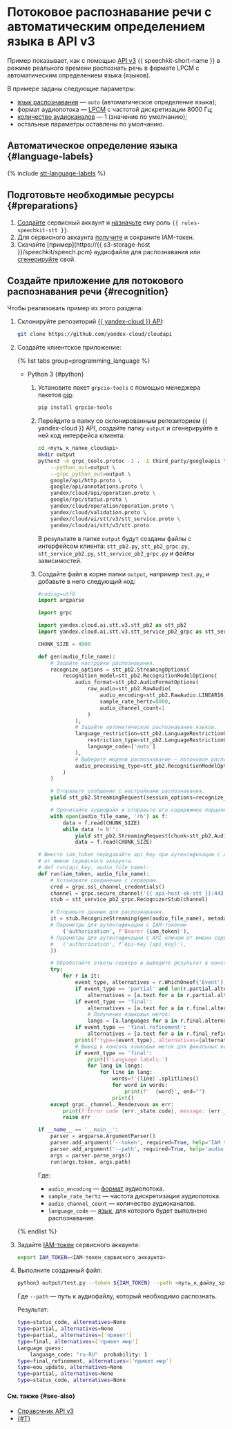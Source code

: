 # Потоковое распознавание речи с автоматическим определением языка в API v3

Пример показывает, как с помощью [API v3](../../stt-v3/api-ref/grpc/) {{ speechkit-short-name }} в режиме реального времени распознать речь в формате LPCM с автоматическим определением языка (языков).

В примере заданы следующие параметры:

* [язык распознавания](../models#languages) — `auto` (автоматическое определение языка);
* формат аудиопотока — [LPCM](../../formats.md#LPCM) с частотой дискретизации 8000 Гц;
* [количество аудиоканалов](../../stt-v3/api-ref/grpc/stt_service#RawAudio) — 1 (значение по умолчанию);
* остальные параметры оставлены по умолчанию.

## Автоматическое определение языка {#language-labels}

{% include [stt-language-labels](../../../_includes/speechkit/stt-language-labels.md) %}

## Подготовьте необходимые ресурсы {#preparations}

1. [Создайте](../../../iam/operations/sa/create.md) сервисный аккаунт и [назначьте](../../../iam/operations/sa/assign-role-for-sa.md) ему роль `{{ roles-speechkit-stt }}`.
1. Для сервисного аккаунта [получите](../../../iam/operations/iam-token/create-for-sa#via-cli) и сохраните IAM-токен.
1. Скачайте [пример](https://{{ s3-storage-host }}/speechkit/speech.pcm) аудиофайла для распознавания или [сгенерируйте](../../tts/api/tts-examples-v3.md) свой.

## Создайте приложение для потокового распознавания речи {#recognition}

Чтобы реализовать пример из этого раздела:

1. Склонируйте репозиторий [{{ yandex-cloud }} API](https://github.com/yandex-cloud/cloudapi):

    ```bash
    git clone https://github.com/yandex-cloud/cloudapi
    ```

1. Создайте клиентское приложение:

    {% list tabs group=programming_language %}

    - Python 3 {#python}

        1. Установите пакет `grpcio-tools` с помощью менеджера пакетов [pip](https://pip.pypa.io/en/stable/):

            ```bash
            pip install grpcio-tools
            ```

        1. Перейдите в папку со склонированным репозиторием {{ yandex-cloud }} API, создайте папку `output` и сгенерируйте в ней код интерфейса клиента:

            ```bash
            cd <путь_к_папке_cloudapi>
            mkdir output
            python3 -m grpc_tools.protoc -I . -I third_party/googleapis \
                --python_out=output \
                --grpc_python_out=output \
                google/api/http.proto \
                google/api/annotations.proto \
                yandex/cloud/api/operation.proto \
                google/rpc/status.proto \
                yandex/cloud/operation/operation.proto \
                yandex/cloud/validation.proto \
                yandex/cloud/ai/stt/v3/stt_service.proto \
                yandex/cloud/ai/stt/v3/stt.proto
            ```

            В результате в папке `output` будут созданы файлы с интерфейсом клиента: `stt_pb2.py`, `stt_pb2_grpc.py`, `stt_service_pb2.py`, `stt_service_pb2_grpc.py` и файлы зависимостей.

        1. Создайте файл в корне папки `output`, например `test.py`, и добавьте в него следующий код:

            ```python
            #coding=utf8
            import argparse

            import grpc

            import yandex.cloud.ai.stt.v3.stt_pb2 as stt_pb2
            import yandex.cloud.ai.stt.v3.stt_service_pb2_grpc as stt_service_pb2_grpc

            CHUNK_SIZE = 4000

            def gen(audio_file_name):
                # Задайте настройки распознавания.
                recognize_options = stt_pb2.StreamingOptions(
                    recognition_model=stt_pb2.RecognitionModelOptions(
                        audio_format=stt_pb2.AudioFormatOptions(
                            raw_audio=stt_pb2.RawAudio(
                                audio_encoding=stt_pb2.RawAudio.LINEAR16_PCM,
                                sample_rate_hertz=8000,
                                audio_channel_count=1
                            )
                        ),
                        # Задайте автоматическое распознавание языков.
                        language_restriction=stt_pb2.LanguageRestrictionOptions(
                            restriction_type=stt_pb2.LanguageRestrictionOptions.WHITELIST,
                            language_code=['auto']
                        ),
                        # Выберите модели распознавание — потоковое распознавание.
                        audio_processing_type=stt_pb2.RecognitionModelOptions.REAL_TIME
                    )
                )

                # Отправьте сообщение с настройками распознавания.
                yield stt_pb2.StreamingRequest(session_options=recognize_options)

                # Прочитайте аудиофайл и отправьте его содержимое порциями.
                with open(audio_file_name, 'rb') as f:
                    data = f.read(CHUNK_SIZE)
                    while data != b'':
                        yield stt_pb2.StreamingRequest(chunk=stt_pb2.AudioChunk(data=data))
                        data = f.read(CHUNK_SIZE)

            # Вместо iam_token передавайте api_key при аутентификации с API-ключом
            # от имени сервисного аккаунта.
            # def run(api_key, audio_file_name):
            def run(iam_token, audio_file_name):
                # Установите соединение с сервером.
                cred = grpc.ssl_channel_credentials()
                channel = grpc.secure_channel('{{ api-host-sk-stt }}:443', cred)
                stub = stt_service_pb2_grpc.RecognizerStub(channel)

                # Отправьте данные для распознавания.
                it = stub.RecognizeStreaming(gen(audio_file_name), metadata=(
                # Параметры для аутентификации с IAM-токеном
                    ('authorization', f'Bearer {iam_token}'),
                # Параметры для аутентификации с API-ключом от имени сервисного аккаунта
                #   ('authorization', f'Api-Key {api_key}'),
                ))

                # Обработайте ответы сервера и выведите результат в консоль.
                try:
                    for r in it:
                        event_type, alternatives = r.WhichOneof('Event'), None
                        if event_type == 'partial' and len(r.partial.alternatives) > 0:
                            alternatives = [a.text for a in r.partial.alternatives]
                        if event_type == 'final':
                            alternatives = [a.text for a in r.final.alternatives]
                            # Получение языковых меток:
                            langs = [a.languages for a in r.final.alternatives]
                        if event_type == 'final_refinement':
                            alternatives = [a.text for a in r.final_refinement.normalized_text.alternatives]
                        print(f'type={event_type}, alternatives={alternatives}')
                        # Вывод в консоль языковых меток для финальных версий:
                        if event_type == 'final':
                            print(f'Language labels:')
                            for lang in langs:
                                for line in lang:
                                    words=f'{line}'.splitlines()
                                    for word in words:
                                        print(f'  {word}', end="")
                                    print()
                except grpc._channel._Rendezvous as err:
                    print(f'Error code {err._state.code}, message: {err._state.details}')
                    raise err

            if __name__ == '__main__':
                parser = argparse.ArgumentParser()
                parser.add_argument('--token', required=True, help='IAM token or API key')
                parser.add_argument('--path', required=True, help='audio file path')
                args = parser.parse_args()
                run(args.token, args.path)
            ```

            Где:

            * `audio_encoding` — [формат](../../formats.md) аудиопотока.
            * `sample_rate_hertz` — частота дискретизации аудиопотока.
            * `audio_channel_count` — количество аудиоканалов.
            * `language_code` — [язык](../index.md#langs), для которого будет выполнено распознавание.

    {% endlist %}

1. Задайте [IAM-токен](../../../iam/concepts/authorization/iam-token.md) сервисного аккаунта:

    ```bash
    export IAM_TOKEN=<IAM-токен_сервисного_аккаунта>
    ```

1. Выполните созданный файл:

    ```bash
    python3 output/test.py --token ${IAM_TOKEN} --path <путь_к_файлу_speech.pcm>
    ```

    Где `--path` — путь к аудиофайлу, который необходимо распознать.

    Результат:

    ```bash
    type=status_code, alternatives=None
    type=partial, alternatives=None
    type=partial, alternatives=['привет']
    type=final, alternatives=['привет мир']
    Language guess:
        language_code: "ru-RU"  probability: 1
    type=final_refinement, alternatives=['привет мир']
    type=eou_update, alternatives=None
    type=partial, alternatives=None
    type=status_code, alternatives=None
    ```

#### См. также {#see-also}

* [Справочник API v3](../../stt-v3/api-ref/grpc/)
* [{#T}](../../concepts/auth.md)
